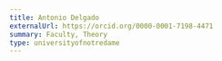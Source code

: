 ```yaml
---
title: Antonio Delgado
externalUrl: https://orcid.org/0000-0001-7198-4471
summary: Faculty, Theory
type: universityofnotredame
---
```

